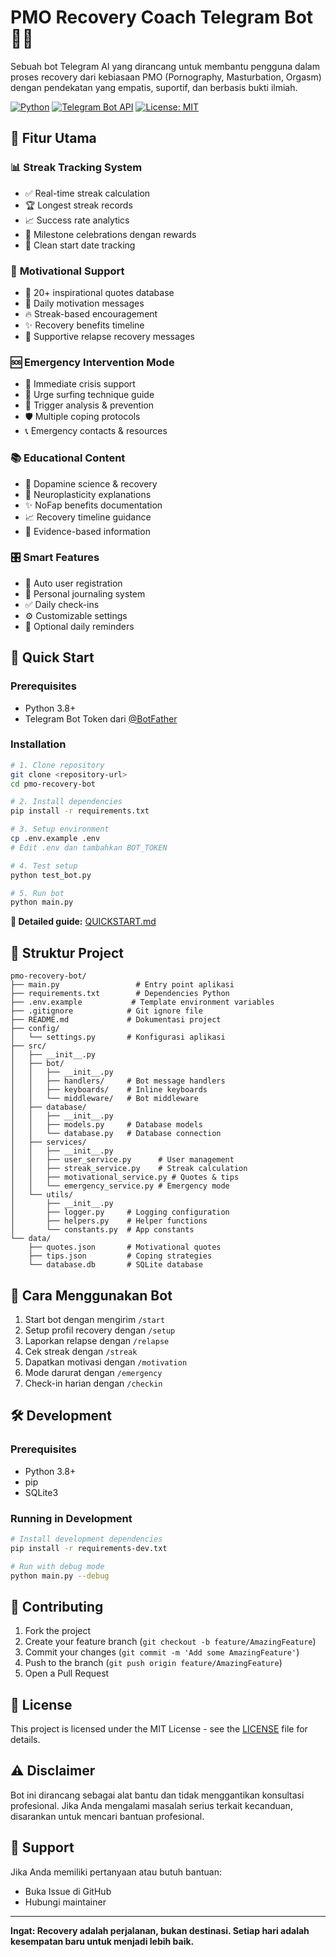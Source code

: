 # PMO Recovery Coach Telegram Bot 🤖💪

Sebuah bot Telegram AI yang dirancang untuk membantu pengguna dalam proses recovery dari kebiasaan PMO (Pornography, Masturbation, Orgasm) dengan pendekatan yang empatis, suportif, dan berbasis bukti ilmiah.

[![Python](https://img.shields.io/badge/Python-3.8+-blue.svg)](https://python.org)
[![Telegram Bot API](https://img.shields.io/badge/Telegram%20Bot%20API-Latest-blue.svg)](https://core.telegram.org/bots/api)
[![License: MIT](https://img.shields.io/badge/License-MIT-yellow.svg)](https://opensource.org/licenses/MIT)

## 🌟 Fitur Utama

### 📊 **Streak Tracking System**
- ✅ Real-time streak calculation
- 🏆 Longest streak records  
- 📈 Success rate analytics
- 🎯 Milestone celebrations dengan rewards
- 📅 Clean start date tracking

### 💪 **Motivational Support**
- 📝 20+ inspirational quotes database
- 🌅 Daily motivation messages
- 🔥 Streak-based encouragement
- ✨ Recovery benefits timeline
- 💝 Supportive relapse recovery messages

### 🆘 **Emergency Intervention Mode**
- 🚨 Immediate crisis support
- 🌊 Urge surfing technique guide
- 🎯 Trigger analysis & prevention
- 🛡️ Multiple coping protocols
- 📞 Emergency contacts & resources

### 📚 **Educational Content**
- 🧠 Dopamine science & recovery
- 🔄 Neuroplasticity explanations
- ✨ NoFap benefits documentation
- 📈 Recovery timeline guidance
- 🔬 Evidence-based information

### 🎛️ **Smart Features**
- 🤖 Auto user registration
- 📝 Personal journaling system
- ✅ Daily check-ins
- ⚙️ Customizable settings
- 🔔 Optional daily reminders

## 🚀 Quick Start

### Prerequisites
- Python 3.8+
- Telegram Bot Token dari [@BotFather](https://t.me/BotFather)

### Installation
```bash
# 1. Clone repository
git clone <repository-url>
cd pmo-recovery-bot

# 2. Install dependencies
pip install -r requirements.txt

# 3. Setup environment
cp .env.example .env
# Edit .env dan tambahkan BOT_TOKEN

# 4. Test setup
python test_bot.py

# 5. Run bot
python main.py
```

**📖 Detailed guide:** [QUICKSTART.md](QUICKSTART.md)

## 📁 Struktur Project

```
pmo-recovery-bot/
├── main.py                 # Entry point aplikasi
├── requirements.txt        # Dependencies Python
├── .env.example           # Template environment variables
├── .gitignore            # Git ignore file
├── README.md             # Dokumentasi project
├── config/
│   └── settings.py       # Konfigurasi aplikasi
├── src/
│   ├── __init__.py
│   ├── bot/
│   │   ├── __init__.py
│   │   ├── handlers/     # Bot message handlers
│   │   ├── keyboards/    # Inline keyboards
│   │   └── middleware/   # Bot middleware
│   ├── database/
│   │   ├── __init__.py
│   │   ├── models.py     # Database models
│   │   └── database.py   # Database connection
│   ├── services/
│   │   ├── __init__.py
│   │   ├── user_service.py      # User management
│   │   ├── streak_service.py    # Streak calculation
│   │   ├── motivational_service.py # Quotes & tips
│   │   └── emergency_service.py # Emergency mode
│   └── utils/
│       ├── __init__.py
│       ├── logger.py     # Logging configuration
│       ├── helpers.py    # Helper functions
│       └── constants.py  # App constants
└── data/
    ├── quotes.json       # Motivational quotes
    ├── tips.json         # Coping strategies
    └── database.db       # SQLite database
```

## 🤖 Cara Menggunakan Bot

1. Start bot dengan mengirim `/start`
2. Setup profil recovery dengan `/setup`
3. Laporkan relapse dengan `/relapse`
4. Cek streak dengan `/streak`
5. Dapatkan motivasi dengan `/motivation`
6. Mode darurat dengan `/emergency`
7. Check-in harian dengan `/checkin`

## 🛠️ Development

### Prerequisites
- Python 3.8+
- pip
- SQLite3

### Running in Development
```bash
# Install development dependencies
pip install -r requirements-dev.txt

# Run with debug mode
python main.py --debug
```

## 📝 Contributing

1. Fork the project
2. Create your feature branch (`git checkout -b feature/AmazingFeature`)
3. Commit your changes (`git commit -m 'Add some AmazingFeature'`)
4. Push to the branch (`git push origin feature/AmazingFeature`)
5. Open a Pull Request

## 📄 License

This project is licensed under the MIT License - see the [LICENSE](LICENSE) file for details.

## ⚠️ Disclaimer

Bot ini dirancang sebagai alat bantu dan tidak menggantikan konsultasi profesional. Jika Anda mengalami masalah serius terkait kecanduan, disarankan untuk mencari bantuan profesional.

## 🤝 Support

Jika Anda memiliki pertanyaan atau butuh bantuan:
- Buka Issue di GitHub
- Hubungi maintainer

---

**Ingat: Recovery adalah perjalanan, bukan destinasi. Setiap hari adalah kesempatan baru untuk menjadi lebih baik.**
